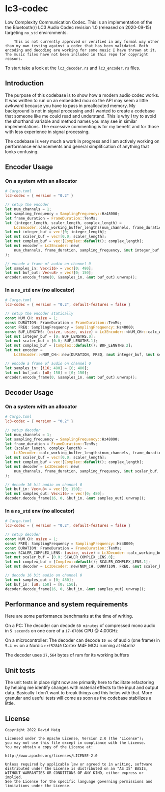 # lc3-codec

Low Complexity Communication Codec. This is an implementation of the the Bluetooth(r) LC3 Audio Codec revision 1.0 (released on 2020-09-15) targeting `no_std` environments. 

        This is not currently approved or verified in any formal way other than my own testing against a codec that has been validated. Both encoding and decoding are working for some music I have thrown at it. The music files have not been included in this repo for copyright reasons.

To start take a look at the `lc3_decoder.rs` and `lc3_encoder.rs` files.

## Introduction

The purpose of this codebase is to show how a modern audio codec works. It was written to run on an embedded mcu so the API may seem a little awkward because you have to pass in preallocated memory. My background is not in signal processing and I wanted to create a codebase that someone like me could read and understand. This is why I try to avoid the shorthand variable and method names you may see in similar implementations. The excessive commenting is for my benefit and for those with less experience in signal processing. 

The codebase is very much a work in progress and I am actively working on performance enhancements and general simplification of anything that looks confusing.

## Encoder Usage

### On a system with an allocator

```toml
# Cargo.toml
lc3-codec = { version = "0.2" }
```

```rust
// setup the encoder
let num_channels = 1;
let sampling_frequency = SamplingFrequency::Hz48000;
let frame_duration = FrameDuration::TenMs;
let (integer_length, scaler_length, complex_length) =
    Lc3Encoder::calc_working_buffer_lengths(num_channels, frame_duration, sampling_frequency);
let mut integer_buf = vec![0; integer_length];
let mut scaler_buf = vec![0.0; scaler_length];
let mut complex_buf = vec![Complex::default(); complex_length];
let mut encoder = Lc3Encoder::new(
    num_channels, frame_duration, sampling_frequency, &mut integer_buf, &mut scaler_buf, &mut complex_buf,
);

// encode a frame of audio on channel 0
let samples_in: Vec<i16> = vec![0; 480];
let mut buf_out: Vec<u8> = vec![0; 150];
encoder.encode_frame(0, &samples_in, &mut buf_out).unwrap();
```

### In a `no_std` env (no allocator)

```toml
# Cargo.toml
lc3-codec = { version = "0.2", default-features = false }
```

```rust
// setup the encoder statically
const NUM_CH: usize = 1;
const DURATION: FrameDuration = FrameDuration::TenMs;
const FREQ: SamplingFrequency = SamplingFrequency::Hz48000;
const BUF_LENGTHS: (usize, usize, usize) = Lc3Encoder::<NUM_CH>::calc_working_buffer_lengths(DURATION, FREQ);
let mut integer_buf = [0; BUF_LENGTHS.0];
let mut scaler_buf = [0.0; BUF_LENGTHS.1];
let mut complex_buf = [Complex::default(); BUF_LENGTHS.2];
let mut encoder =
    Lc3Encoder::<NUM_CH>::new(DURATION, FREQ, &mut integer_buf, &mut scaler_buf, &mut complex_buf);

// encode a frame of audio on channel 0
let samples_in: [i16; 480] = [0; 480];
let mut buf_out: [u8; 150] = [0; 150];
encoder.encode_frame(0, &samples_in, &mut buf_out).unwrap();
```

## Decoder Usage

### On a system with an allocator

```toml
# Cargo.toml
lc3-codec = { version = "0.2" }
```

```rust
// setup decoder
let num_channels = 1;
let sampling_frequency = SamplingFrequency::Hz48000;
let frame_duration = FrameDuration::TenMs;
let (scaler_length, complex_length) =
    Lc3Decoder::calc_working_buffer_lengths(num_channels, frame_duration, sampling_frequency);
let mut scaler_buf = vec![0.0; scaler_length];
let mut complex_buf = vec![Complex::default(); complex_length];
let mut decoder = Lc3Decoder::new(
    num_channels, frame_duration, sampling_frequency, &mut scaler_buf, &mut complex_buf,
);

// decode 16 bit audio on channel 0
let buf_in: Vec<u8> = vec![0; 150];
let mut samples_out: Vec<i16> = vec![0; 480];
decoder.decode_frame(16, 0, &buf_in, &mut samples_out).unwrap();
```

### In a `no_std` env (no allocator)

```toml
# Cargo.toml
lc3-codec = { version = "0.2", default-features = false }
```

```rust
// setup decoder
const NUM_CH: usize = 1;
const FREQ: SamplingFrequency = SamplingFrequency::Hz48000;
const DURATION: FrameDuration = FrameDuration::TenMs;
const SCALER_COMPLEX_LENS: (usize, usize) = Lc3Decoder::calc_working_buffer_lengths(1, DURATION, FREQ);
let mut scaler_buf = [0.0; SCALER_COMPLEX_LENS.0];
let mut complex_buf = [Complex::default(); SCALER_COMPLEX_LENS.1];
let mut decoder = Lc3Decoder::new(NUM_CH, DURATION, FREQ, &mut scaler_buf, &mut complex_buf);

// decode 16 bit audio on channel 0 
let mut samples_out = [0; 480];
let buf_in: [u8; 150] = [0; 150];
decoder.decode_frame(16, 0, &buf_in, &mut samples_out).unwrap();
```

## Performance and system requirements

Here are some performance benchmarks at the time of writing.

On a PC:
The decoder can decode `60 minutes` of compressed mono audio in `5 seconds` on one core of a `i7-6700K` CPU @ 4.00GHz

On a microcontroller:
The decoder can decode `10 ms` of audio (one frame) in `5.4 ms` on a Nordic `nrf52840` Cortex M4F MCU running at 64mhz

The decoder uses `27,564` bytes of ram for its working buffers

## Unit tests

The unit tests in place right now are primarily here to facilitate refactoring by helping me identify changes with material effects to the input and output data. Basically I don't want to break things and this helps with that. More granular and useful tests will come as soon as the codebase stabilizes a little.

## License

``` 
Copyright 2022 David Haig

Licensed under the Apache License, Version 2.0 (the "License");
you may not use this file except in compliance with the License.
You may obtain a copy of the License at:

http://www.apache.org/licenses/LICENSE-2.0

Unless required by applicable law or agreed to in writing, software
distributed under the License is distributed on an "AS IS" BASIS,
WITHOUT WARRANTIES OR CONDITIONS OF ANY KIND, either express or implied.
See the License for the specific language governing permissions and
limitations under the License.
```
